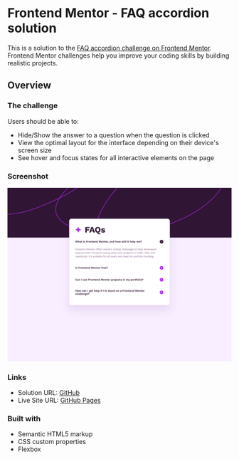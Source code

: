 # Frontend Mentor - FAQ accordion solution

This is a solution to the [FAQ accordion challenge on Frontend Mentor](https://www.frontendmentor.io/challenges/faq-accordion-wyfFdeBwBz). Frontend Mentor challenges help you improve your coding skills by building realistic projects. 

## Overview

### The challenge

Users should be able to:

- Hide/Show the answer to a question when the question is clicked
- View the optimal layout for the interface depending on their device's screen size
- See hover and focus states for all interactive elements on the page

### Screenshot

![](./preview.png)

### Links

- Solution URL: [GitHub](https://github.com/rradiohysteria/faq-accordion)
- Live Site URL: [GitHub Pages](https://rradiohysteria.github.io/faq-accordion/)

### Built with

- Semantic HTML5 markup
- CSS custom properties
- Flexbox

